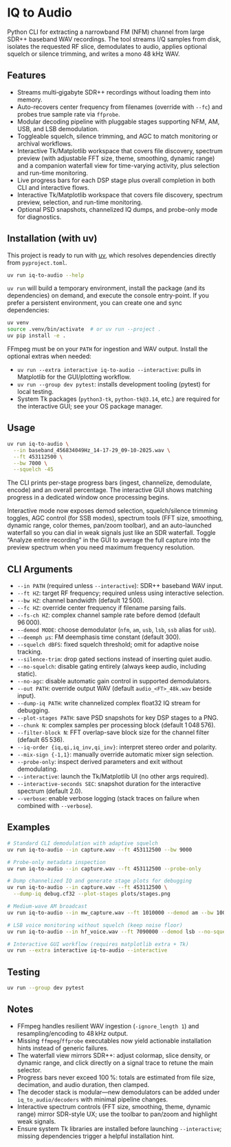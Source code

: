 # IQ to Audio

Python CLI for extracting a narrowband FM (NFM) channel from large SDR++ baseband WAV recordings. The tool streams I/Q samples from disk, isolates the requested RF slice, demodulates to audio, applies optional squelch or silence trimming, and writes a mono 48 kHz WAV.

## Features

- Streams multi‑gigabyte SDR++ recordings without loading them into memory.
- Auto-recovers center frequency from filenames (override with `--fc`) and probes true sample rate via `ffprobe`.
- Modular decoding pipeline with pluggable stages supporting NFM, AM, USB, and LSB demodulation.
- Toggleable squelch, silence trimming, and AGC to match monitoring or archival workflows.
- Interactive Tk/Matplotlib workspace that covers file discovery, spectrum preview (with adjustable FFT size, theme, smoothing, dynamic range) and a companion waterfall view for time-varying activity, plus selection and run-time monitoring.
- Live progress bars for each DSP stage plus overall completion in both CLI and interactive flows.
- Interactive Tk/Matplotlib workspace that covers file discovery, spectrum preview, selection, and run-time monitoring.
- Optional PSD snapshots, channelized IQ dumps, and probe-only mode for diagnostics.

## Installation (with uv)

This project is ready to run with [uv](https://github.com/astral-sh/uv), which resolves dependencies directly from `pyproject.toml`.

```bash
uv run iq-to-audio --help
```

`uv run` will build a temporary environment, install the package (and its dependencies) on demand, and execute the console entry-point. If you prefer a persistent environment, you can create one and sync dependencies:

```bash
uv venv
source .venv/bin/activate  # or uv run --project .
uv pip install -e .
```

FFmpeg must be on your `PATH` for ingestion and WAV output. Install the optional extras when needed:

- `uv run --extra interactive iq-to-audio --interactive`: pulls in Matplotlib for the GUI/plotting workflow.
- `uv run --group dev pytest`: installs development tooling (pytest) for local testing.
- System Tk packages (`python3-tk`, `python-tk@3.14`, etc.) are required for the interactive GUI; see your OS package manager.

## Usage

```bash
uv run iq-to-audio \
  --in baseband_456834049Hz_14-17-29_09-10-2025.wav \
  --ft 453112500 \
  --bw 7000 \
  --squelch -45
```

The CLI prints per-stage progress bars (ingest, channelize, demodulate, encode) and an overall percentage. The interactive GUI shows matching progress in a dedicated window once processing begins.

Interactive mode now exposes demod selection, squelch/silence trimming toggles, AGC control (for SSB modes), spectrum tools (FFT size, smoothing, dynamic range, color themes, pan/zoom toolbar), and an auto-launched waterfall so you can dial in weak signals just like an SDR waterfall.
Toggle “Analyze entire recording” in the GUI to average the full capture into the preview spectrum when you need maximum frequency resolution.

## CLI Arguments

- `--in PATH` (required unless `--interactive`): SDR++ baseband WAV input.
- `--ft HZ`: target RF frequency; required unless using interactive selection.
- `--bw HZ`: channel bandwidth (default 12 500).
- `--fc HZ`: override center frequency if filename parsing fails.
- `--fs-ch HZ`: complex channel sample rate before demod (default 96 000).
- `--demod MODE`: choose demodulator (`nfm`, `am`, `usb`, `lsb`, `ssb` alias for `usb`).
- `--deemph µs`: FM deemphasis time constant (default 300).
- `--squelch dBFS`: fixed squelch threshold; omit for adaptive noise tracking.
- `--silence-trim`: drop gated sections instead of inserting quiet audio.
- `--no-squelch`: disable gating entirely (always keep audio, including static).
- `--no-agc`: disable automatic gain control in supported demodulators.
- `--out PATH`: override output WAV (default `audio_<FT>_48k.wav` beside input).
- `--dump-iq PATH`: write channelized complex float32 IQ stream for debugging.
- `--plot-stages PATH`: save PSD snapshots for key DSP stages to a PNG.
- `--chunk N`: complex samples per processing block (default 1 048 576).
- `--filter-block N`: FFT overlap-save block size for the channel filter (default 65 536).
- `--iq-order {iq,qi,iq_inv,qi_inv}`: interpret stereo order and polarity.
- `--mix-sign {-1,1}`: manually override automatic mixer sign selection.
- `--probe-only`: inspect derived parameters and exit without demodulating.
- `--interactive`: launch the Tk/Matplotlib UI (no other args required).
- `--interactive-seconds SEC`: snapshot duration for the interactive spectrum (default 2.0).
- `--verbose`: enable verbose logging (stack traces on failure when combined with `--verbose`).

## Examples

```bash
# Standard CLI demodulation with adaptive squelch
uv run iq-to-audio --in capture.wav --ft 453112500 --bw 9000

# Probe-only metadata inspection
uv run iq-to-audio --in capture.wav --ft 453112500 --probe-only

# Dump channelized IQ and generate stage plots for debugging
uv run iq-to-audio --in capture.wav --ft 453112500 \
  --dump-iq debug.cf32 --plot-stages plots/stages.png

# Medium-wave AM broadcast
uv run iq-to-audio --in mw_capture.wav --ft 1010000 --demod am --bw 10000

# LSB voice monitoring without squelch (keep noise floor)
uv run iq-to-audio --in hf_voice.wav --ft 7090000 --demod lsb --no-squelch --no-agc

# Interactive GUI workflow (requires matplotlib extra + Tk)
uv run --extra interactive iq-to-audio --interactive
```

## Testing

```bash
uv run --group dev pytest
```

## Notes

- FFmpeg handles resilient WAV ingestion (`-ignore_length 1`) and resampling/encoding to 48 kHz output.
- Missing `ffmpeg`/`ffprobe` executables now yield actionable installation hints instead of generic failures.
- The waterfall view mirrors SDR++: adjust colormap, slice density, or dynamic range, and click directly on a signal trace to retune the main selector.
- Progress bars never exceed 100 %: totals are estimated from file size, decimation, and audio duration, then clamped.
- The decoder stack is modular—new demodulators can be added under `iq_to_audio/decoders` with minimal pipeline changes.
- Interactive spectrum controls (FFT size, smoothing, theme, dynamic range) mirror SDR-style UX; use the toolbar to pan/zoom and highlight weak signals.
- Ensure system Tk libraries are installed before launching `--interactive`; missing dependencies trigger a helpful installation hint.
